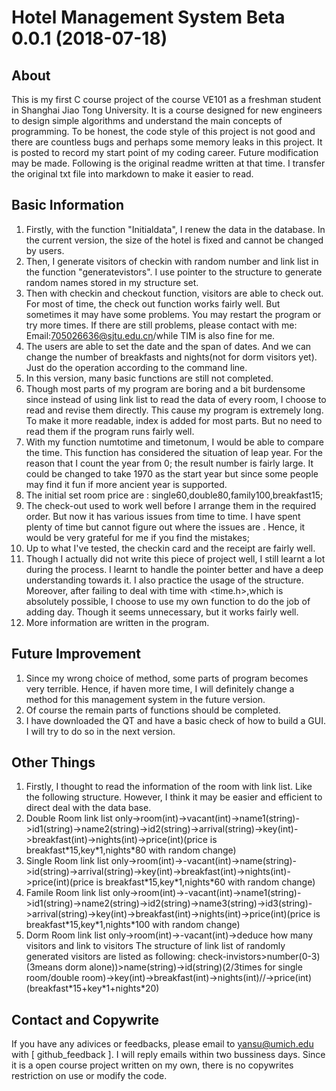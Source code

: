# Hotel Management System Beta 0.0.1 (2018-07-18)  

## About
 This is my first C course project of the course VE101 as a freshman student in Shanghai Jiao Tong University. It is a course designed for new engineers to design simple algorithms and understand the main concepts of programming. To be honest, the code style of this project is not good and there are countless bugs and perhaps some memory leaks in this project. It is posted to record my start point of my coding career. Future modification may be made. Following is the original readme written at that time. I transfer the original txt file into markdown to make it easier to read.
 
 
## Basic Information
1.	Firstly, with the function "Initialdata", I renew the data in the database. In the current version, the size of the hotel is fixed and cannot be changed by users.
1.	Then, I generate visitors of checkin with random number and link list in the function "generatevistors". I use pointer to the structure to generate random names stored in my structure set.
1.	Then with checkin and checkout function, visitors are able to check out. For most of time, the check out function works fairly well. But sometimes it may have some problems. You may restart
the program or try more times. If there are still problems, please contact with me: Email:705026636@sjtu.edu.cn/while TIM is also fine for me.
1.	The users are able to set the date and the span of dates. And we can change the number of breakfasts and nights(not for dorm visitors yet). Just do the operation according to the command line.
1.	In this version, many basic functions are still not completed.
1.	Though most parts of my program are boring and a bit burdensome since instead of using link list to read the data of every room, I choose to read and revise them directly. This cause my program is extremely long. To make it more readable, index is added for most parts. But no need to read them if the program runs fairly well.
1.	With my function numtotime and timetonum, I would be able to compare the time. This function has considered the situation of leap year. For the reason that I count the year from 0; the result number is fairly large. It could be changed to take 1970 as the start year but since some people may find it fun if more ancient year is supported.
1.	The initial set room price are : single60,double80,family100,breakfast15;
1.	The check-out used to work well before I arrange them in the required order. But now it has various issues from time to time. I have spent plenty of time but cannot figure out where the issues are . Hence, it would be very grateful for me if you find the mistakes;
1.	Up to what I've tested, the checkin card and the receipt are fairly well.
1.	Though I actually did not write this piece of project well, I still learnt a lot during the process. I learnt to handle the pointer better and have a deep understanding towards it. I also practice the usage of the structure. Moreover, after failing to deal with time with <time.h>,which is absolutely possible, I choose to use my own function to do the job of adding day. Though it seems unnecessary, but it works fairly well.
1.	More information are written in the program.

## Future Improvement
1.	Since my wrong choice of method, some parts of program becomes very terrible. Hence, if haven more time, I will definitely change a method for this management system in the future version.
1.	Of course the remain parts of functions should be completed.
1.	I have downloaded the QT and have a basic check of how to build a GUI. I will try to do so in the next version.

## Other Things
1.	Firstly, I thought to read the information of the room with link list.  Like the following structure. However, I think it may be easier and efficient to direct deal with the data base.
1. Double Room link list only->room(int)->vacant(int)->name1(string)->id1(string)->name2(string)->id2(string)->arrival(string)->key(int)->breakfast(int)->nights(int)->price(int)(price is breakfast\*15,key\*1,nights\*80 with random change)
1. Single Room link list only->room(int)->-vacant(int)->name(string)->id(string)->arrival(string)->key(int)->breakfast(int)->nights(int)->price(int)(price is breakfast\*15,key\*1,nights\*60 with random change)
1. Famile Room link list only->room(int)->-vacant(int)->name1(string)->id1(string)->name2(string)->id2(string)->name3(string)->id3(string)->arrival(string)->key(int)->breakfast(int)->nights(int)->price(int)(price is breakfast\*15,key\*1,nights\*100 with random change)
1. Dorm Room link list only->room(int)->-vacant(int)->deduce how many visitors and link to visitors
The structure of link list of randomly generated visitors are listed as following:
check-invistors>number(0-3) (3means dorm alone))>name(string)->id(string)(2/3times for single room/double room)->key(int)->breakfast(int)->nights(int)//->price(int)(breakfast\*15+key\*1+nights\*20)

## Contact and Copywrite
If you have any adivices or feedbacks, please email to yansu@umich.edu with \[ github_feedback \]. I will reply emails within two bussiness days. Since it is a open course project written on my own, there is no copywrites restriction on use or modify the code.
